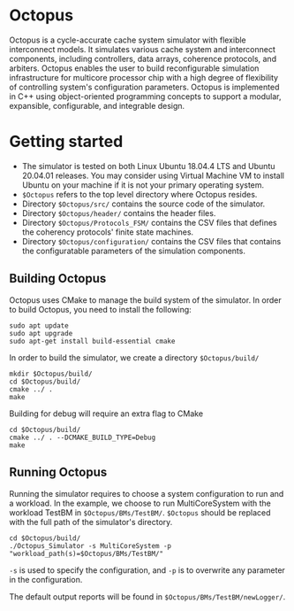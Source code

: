 # Octopus
Octopus is a cycle-accurate cache system simulator with flexible interconnect models. It simulates various cache system and interconnect components, including controllers, data arrays, coherence protocols, and arbiters. Octopus enables the user to build reconfigurable simulation infrastructure for multicore processor chip with a high degree of flexibility of controlling system's configuration parameters. Octopus is implemented in C++ using object-oriented programming concepts to support a modular, expansible, configurable, and integrable design.

# Getting started
* The simulator is tested on both Linux Ubuntu 18.04.4 LTS and Ubuntu 20.04.01 releases. You may consider using Virtual Machine VM to install Ubuntu on your machine if it is not your primary operating system.  
* `$Octopus` refers to the top level directory where Octopus resides.
* Directory `$Octopus/src/` contains the source code of the simulator.
* Directory `$Octopus/header/` contains the header files.
* Directory `$Octopus/Protocols_FSM/` contains the CSV files that defines the coherency protocols' finite state machines.
* Directory `$Octopus/configuration/` contains the CSV files that contains the configuratable parameters of the simulation components.

## Building Octopus
Octopus uses CMake to manage the build system of the simulator. In order to build Octopus, you need to install the following:

```shell
sudo apt update
sudo apt upgrade
sudo apt-get install build-essential cmake
```

In order to build the simulator, we create a directory `$Octopus/build/`

```shell
mkdir $Octopus/build/
cd $Octopus/build/
cmake ../ .
make
```

Building for debug will require an extra flag to CMake

```shell
cd $Octopus/build/
cmake ../ . --DCMAKE_BUILD_TYPE=Debug
make
```

## Running Octopus

Running the simulator requires to choose a system configuration to run and a workload. In the example, we choose to run MultiCoreSystem with the workload TestBM in `$Octopus/BMs/TestBM/`. `$Octopus` should be replaced with the full path of the simulator's directory.

```shell
cd $Octopus/build/
./Octopus_Simulator -s MultiCoreSystem -p "workload_path(s)=$Octopus/BMs/TestBM/"
```
`-s` is used to specify the configuration, and `-p` is to overwrite any parameter in the configuration.

The default output reports will be found in `$Octopus/BMs/TestBM/newLogger/`.
